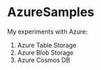 # AzureSamples
My experiments with Azure:

1. Azure Table Storage 
2. Azure Blob Storage
3. Azure Cosmos DB
